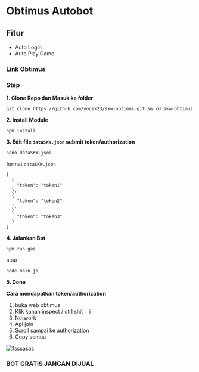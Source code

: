 # Obtimus Autobot

## Fitur
- Auto Login
- Auto Play Game

### [Link Obtimus](https://obtimus.aogames.org/)

### Step
**1. Clone Repo dan Masuk ke folder**
```
git clone https://github.com/yogik23/skw-obtimus.git && cd skw-obtimus
```
**2. Install Module**
```
npm install
```
**3. Edit file `dataSKW.json` submit token/authorization**
```
nano dataSKW.json
```
   format `dataSKW.json`
```
[
  {
    "token": "token1"
  },
  {
    "token": "token2"
  },
  {
    "token": "token3"
  }
]
```
**4. Jalankan Bot**
```
npm run gas
```
   atau
```
node main.js
```
**5. Done**


**Cara mendapatkan token/authorization**

1. buka web obtimus 
2. Klik kanan inspect / ctrl shit + i 
3. Network 
4. Api join 
5. Scroll sampai ke authorization
6. Copy semua


![1sssasas](https://github.com/user-attachments/assets/4ed6699d-ec46-4ecb-bd90-4d5560268ef9)

### BOT GRATIS JANGAN DIJUAL 
